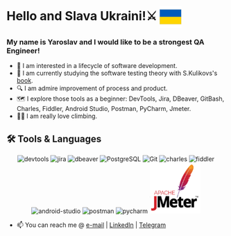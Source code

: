 # Hello and Slava Ukraini!⚔️ <img align="center" width="50px" height="50px" src="https://github.com/Desgarron/Desgarron/blob/main/asset/flag-ukrainepng.png" />

### My name is Yaroslav and I would like to be a strongest QA Engineer!
- 👀 I am interested in a lifecycle of software development.
- 🌱 I am currently studying the software testing theory with S.Kulikovs's [book](https://svyatoslav.biz/software_testing_book/).
- 🔍 I am admire improvement of process and product.
- 🗺️ I explore those tools as a beginner: DevTools, Jira, DBeaver, GitBash, Charles, Fiddler, Android Studio, Postman, PyCharm, Jmeter.
- 🧗‍♂️ I am really love climbing.

## :hammer_and_wrench: Tools & Languages
<!-- main_page_length: 846px, img_spacing: 4px -->
<div align="center">
	<img alt="devtools" width="117px" src="https://user-images.githubusercontent.com/89486551/143319750-2f729405-4b8a-4f73-8e16-b5c7780517fc.png" />
	<img alt="jira" width="117px" src="https://user-images.githubusercontent.com/89486551/153722743-407bd6dd-f5bc-4b1a-8875-13969c69b517.png" />
	<img alt="dbeaver" width="117px" src="https://user-images.githubusercontent.com/89486551/143319757-0bbd31ce-7860-447a-9571-504653849d0b.png" />
	<img alt="PostgreSQL" width="117px" src="https://user-images.githubusercontent.com/89486551/143319773-17f2e07b-8dc2-4f02-9b60-e9f0b421ce06.png" />
	<img alt="Git" width="117px" src="https://user-images.githubusercontent.com/89486551/143319775-c711ac23-04f8-44dd-9a0b-ea3698467e9e.png" />
	<img alt="charles" width="117px" src="https://user-images.githubusercontent.com/89486551/143319787-e5eb9aa4-5b57-454f-b903-64282274af76.png" />
	<img alt="fiddler" width="117px" src="https://user-images.githubusercontent.com/89486551/143319792-72034e75-f2fe-4589-b741-6f21a2433a71.png" />
	<img alt="android-studio" width="117px" src="https://user-images.githubusercontent.com/89486551/143319797-01713acf-1cc6-49c9-ae92-d520d55cef17.png" />
	<img alt="postman" width="117px" src="https://user-images.githubusercontent.com/89486551/143319803-99550e9f-bdde-4354-b38a-a3aa8ffc9a77.png" />
	<img alt="pycharm" width="117px" src="https://user-images.githubusercontent.com/89486551/143319814-3645ca4a-c3cc-4958-aa5b-ff27b47d704c.png" />
	<img alt="JMeter" width="117px" src="https://github.com/Desgarron/Desgarron/blob/main/asset/Jmeter.jpg" />
</div>

- 📫 You can reach me @ [e-mail][email] | [LinkedIn][in] | [Telegram][tg]

[email]: <mailto:nahornyi.y@gmail.com>
[in]: <https://www.linkedin.com/in/nahornyi-yaroslav/>
[tg]: <https://t.me/Desgar>
